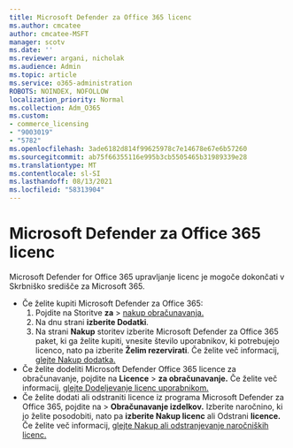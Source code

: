 ```yaml
---
title: Microsoft Defender za Office 365 licenc
ms.author: cmcatee
author: cmcatee-MSFT
manager: scotv
ms.date: ''
ms.reviewer: argani, nicholak
ms.audience: Admin
ms.topic: article
ms.service: o365-administration
ROBOTS: NOINDEX, NOFOLLOW
localization_priority: Normal
ms.collection: Adm_O365
ms.custom:
- commerce_licensing
- "9003019"
- "5782"
ms.openlocfilehash: 3ade6182d814f99625978c7e14678e67e6b57260
ms.sourcegitcommit: ab75f66355116e995b3cb5505465b31989339e28
ms.translationtype: MT
ms.contentlocale: sl-SI
ms.lasthandoff: 08/13/2021
ms.locfileid: "58313904"
---
```

# <a name="microsoft-defender-for-office-365-license-management"></a>Microsoft Defender za Office 365 licenc

Microsoft Defender for Office 365 upravljanje licenc je mogoče dokončati v Skrbniško središče za Microsoft 365.

- Če želite kupiti Microsoft Defender za Office 365:
    1. Pojdite na Storitve **za**  >  [nakup obračunavanja.](https://go.microsoft.com/fwlink/p/?linkid=868433)
    2. Na dnu strani **izberite Dodatki**.
    3. Na strani **Nakup** storitev izberite Microsoft Defender za Office 365 paket, ki ga želite kupiti, vnesite število uporabnikov, ki potrebujejo licenco, nato pa izberite **Želim rezervirati**. Če želite več informacij, [glejte Nakup dodatka.](https://docs.microsoft.com/microsoft-365/commerce/buy-or-edit-an-add-on)
- Če želite dodeliti Microsoft Defender Office 365 licence za obračunavanje, pojdite na **Licence**  >  **za obračunavanje.** Če želite več informacij, [glejte Dodeljevanje licenc uporabnikom.](https://docs.microsoft.com/microsoft-365/admin/manage/assign-licenses-to-users)
- Če želite dodati ali odstraniti licence iz programa Microsoft Defender za Office 365, pojdite na  >  **Obračunavanje izdelkov.** Izberite naročnino, ki jo želite posodobiti, nato pa **izberite Nakup licenc** ali Odstrani **licence.** Če želite več informacij, [glejte Nakup ali odstranjevanje naročniških licenc.](https://docs.microsoft.com/microsoft-365/commerce/licenses/buy-licenses)